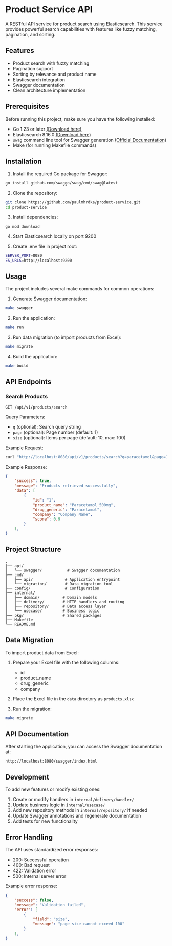 # Product Service API

A RESTful API service for product search using Elasticsearch. This service provides powerful search capabilities with features like fuzzy matching, pagination, and sorting.

## Features

- Product search with fuzzy matching
- Pagination support
- Sorting by relevance and product name
- Elasticsearch integration
- Swagger documentation
- Clean architecture implementation

## Prerequisites

Before running this project, make sure you have the following installed:
- Go 1.23 or later [(Download here)](https://go.dev/dl/)
- Elasticsearch 8.16.0 [(Download here)](https://www.elastic.co/downloads/elasticsearch)
- `swag` command line tool for Swagger generation [(Official Documentation)](https://github.com/swaggo/swag)
- Make (for running Makefile commands)

## Installation

1. Install the required Go package for Swagger:
```bash
go install github.com/swaggo/swag/cmd/swag@latest
```

2. Clone the repository:
```bash
git clone https://github.com/paulmhrdka/product-service.git
cd product-service
```

3. Install dependencies:
```bash
go mod download
```

4. Start Elasticsearch locally on port 9200

5. Create .env file in project root:
```bash
SERVER_PORT=8080
ES_URLS=http://localhost:9200
```

## Usage

The project includes several make commands for common operations:

1. Generate Swagger documentation:
```bash
make swagger
```

2. Run the application:
```bash
make run
```

3. Run data migration (to import products from Excel):
```bash
make migrate
```

4. Build the application:
```bash
make build
```

## API Endpoints

### Search Products
```
GET /api/v1/products/search
```

Query Parameters:
- `q` (optional): Search query string
- `page` (optional): Page number (default: 1)
- `size` (optional): Items per page (default: 10, max: 100)

Example Request:
```bash
curl "http://localhost:8080/api/v1/products/search?q=paracetamol&page=1&size=10"
```

Example Response:
```json
{
    "success": true,
    "message": "Products retrieved successfully",
    "data": [
        {
            "id": "1",
            "product_name": "Paracetamol 500mg",
            "drug_generic": "Paracetamol",
            "company": "Company Name",
            "score": 0.9
        }
    ],
}
```

## Project Structure

```
.
├── api/
│   └── swagger/           # Swagger documentation
├── cmd/
│   ├── api/              # Application entrypoint
│   └── migration/        # Data migration tool
├── config/               # Configuration
├── internal/
│   ├── domain/          # Domain models
│   ├── delivery/        # HTTP handlers and routing
│   ├── repository/      # Data access layer
│   └── usecase/         # Business logic
├── pkg/                 # Shared packages
├── Makefile
└── README.md
```

## Data Migration

To import product data from Excel:

1. Prepare your Excel file with the following columns:
   - id
   - product_name
   - drug_generic
   - company

2. Place the Excel file in the `data` directory as `products.xlsx`

3. Run the migration:
```bash
make migrate
```

## API Documentation

After starting the application, you can access the Swagger documentation at:
```
http://localhost:8080/swagger/index.html
```

## Development

To add new features or modify existing ones:

1. Create or modify handlers in `internal/delivery/handler/`
2. Update business logic in `internal/usecase/`
3. Add new repository methods in `internal/repository/` if needed
4. Update Swagger annotations and regenerate documentation
5. Add tests for new functionality

## Error Handling

The API uses standardized error responses:

- 200: Successful operation
- 400: Bad request
- 422: Validation error
- 500: Internal server error

Example error response:
```json
{
    "success": false,
    "message": "Validation failed",
    "error": [
        {
            "field": "size",
            "message": "page size cannot exceed 100"
        }
    ],
}
```